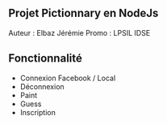## Projet Pictionnary en NodeJs
Auteur : Elbaz Jérémie
Promo : LPSIL IDSE

## Fonctionnalité
- Connexion Facebook / Local
- Déconnexion
- Paint
- Guess
- Inscription
